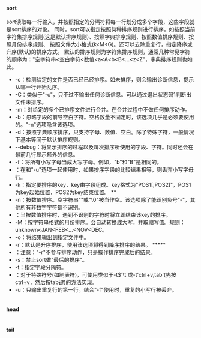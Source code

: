 #### sort
sort读取每一行输入，并按照指定的分隔符将每一行划分成多个字段，这些字段就是sort排序的对象。
同时，sort可以指定按照何种排序规则进行排序，如按照当前字符集排序规则(这是默认排序规则)、按照字典排序规则、按照数值排序规则、按照月份排序规则、
按照文件大小格式(k<M<G)。还可以去除重复行，指定降序或升序(默认)的排序方式。
默认的排序规则为字符集排序规则，通常几种常见字符的顺序为："空字符串<空白字符<数值<a<A<b<B<...<z<Z"，字典排序规则也如此。  

- -c：检测给定的文件是否已经已经排序。如未排序，则会输出诊断信息，提示从哪一行开始乱序。
- -C：类似于"-c"，只不过不输出任何诊断信息。可以通过退出状态码1判断出文件未排序。
- -m：对给定的多个已排序文件进行合并。在合并过程中不做任何排序动作。
- -b：忽略字段的前导空白字符。空格数量不固定时，该选项几乎是必须要使用的。"-n"选项隐含该选项。
- -d：按照字典顺序排序，只支持字母、数值、空白。除了特殊字符，一般情况下基本等同于默认排序规则。
- --debug：将显示排序的过程以及每次排序所使用的字段、字符。同时还会在最前几行显示额外的信息。
- -f：将所有小写字母当成大写字母。例如，"b"和"B"是相同的。
-   ：在和"-u"选项一起使用时，如果排序字段的比较结果相等，则丢弃小写字母行。
- -k：指定要排序的key，key由字段组成。key格式为"POS1[,POS2]"，POS1为key起始位置，POS2为key结束位置。    **
- -n：按数值排序。空字符串""或"\0"被当作空。该选项除了能识别负号"-"，其他所有非数字字符都不识别。
-   ：当按数值排序时，遇到不识别的字符时将立即结束该key的排序。
- -M：按字符串格式的月份排序。会自动转换成大写，并取缩写值。规则：unknown<JAN<FEB<...<NOV<DEC。
- -o：将结果输出到指定文件中。
- -r：默认是升序排序，使用该选项将得到降序排序的结果。  *****
-   ：注意："-r"不参与排序动作，只是操作排序完成后的结果。
- -s：禁止sort做"最后的排序"。
- -t：指定字段分隔符。
-   ：对于特殊符号(如制表符)，可使用类似于-t$'\t'或-t'ctrl+v,tab'(先按ctrl+v，然后按tab键)的方法实现。
- -u：只输出重复行的第一行。结合"-f"使用时，重复的小写行被丢弃。
```

```
#### head
```
```
#### tail
```
```
